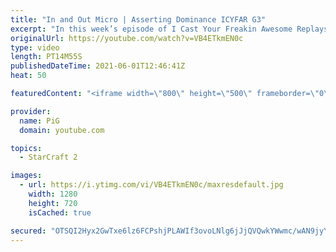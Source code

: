 ```yaml
---
title: "In and Out Micro | Asserting Dominance ICYFAR G3"
excerpt: "In this week’s episode of I Cast Your Freakin Awesome Replays (ICYFAR) players sent in their replays where they announced their strategy to the opponent.   NEW ICYFAR CHALLENGE: \"Down and Dirty\" - You can't go past 35 workers! Send submissions to fluxiorsc@gmail.com as attachment AND only ICYFAR as the"
originalUrl: https://youtube.com/watch?v=VB4ETkmEN0c
type: video
length: PT14M55S
publishedDateTime: 2021-06-01T12:46:41Z
heat: 50

featuredContent: "<iframe width=\"800\" height=\"500\" frameborder=\"0\" src=\"https://www.youtube.com/embed/VB4ETkmEN0c\" allow=\"accelerometer; autoplay; encrypted-media; gyroscope; picture-in-picture\" allowfullscreen></iframe>"

provider:
  name: PiG
  domain: youtube.com

topics:
  - StarCraft 2

images:
  - url: https://i.ytimg.com/vi/VB4ETkmEN0c/maxresdefault.jpg
    width: 1280
    height: 720
    isCached: true

secured: "OTSQI2Hyx2GwTxe6lz6FCPshjPLAWIf3ovoLNlg6jJjQVQwkYWwmc/wAN9jyYDZZ/w0Qr79Rhr/K0cfG/BZvu1ZzoOv4cCbqDaYODujVn/N6riZbJgiaJrVMxwc09TQJ2vt9rObusvHp3tw9FpwRxHGG+yaJNzrfj5L7tt6vGdHTUv2Xvy+ZdpOU1mV21w/ZkMiRydr3Yj7mffj4/y6lczgMLjQqbNyqBjFx5DakzzvHq+QQbneHQ5zyPIV09dR+ohBUl48yoyiocmPFOaxR5mA5cRYbVDWhH1/Zjim3ldh13mi5180qv55PREysQnRHtSH5uDr/Yd75MxEdh6s8Po1MOnYfA7VjjZDMXUg+SPNj/GQlmpr9qEU2m9ItzHFV6agnD7D3pS9WMvCSEuQXnMAMtIiHaWQ+lL8cE9h8VIU=;LvPm0Bs2RhQJrWWTJKiaGw=="
---
```


